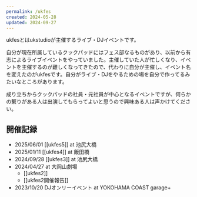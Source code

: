```yaml
---
permalink: /ukfes
created: 2024-05-28
updated: 2024-09-27
---
```

ukfesとはukstudioが主催するライブ・DJイベントです。

自分が現在所属しているクックパッドにはフェス部なるものがあり、以前から有志によるライブイベントをやっていました。主催していた人が忙しくなり、イベントを主催するのが難しくなってきたので、代わりに自分が主催し、イベント名を変えたのがukfesです。自分がライブ・DJをやるための場を自分で作ってるみたいなところがあります。

成り立ちからクックパッドの社員・元社員が中心となるイベントですが、何らかの繋りがある人は出演してもらってよいと思うので興味ある人は声かけてください。
## 開催記録

- 2025/06/01 [[ukfes5]] at 池尻大橋
- 2025/01/11 [[ukfes4]] at 飯田橋
- 2024/09/28 [[ukfes3]] at 池尻大橋
- 2024/04/27 at 大岡山劇場
	- [[ukfes2]]
	- [[ukfes2開催報告]]
- 2023/10/20 DJオンリーイベント at YOKOHAMA COAST garage+